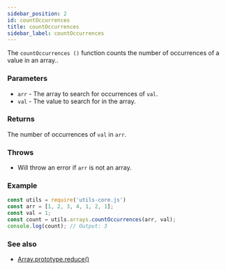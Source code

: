 ```yaml
---
sidebar_position: 2
id: countOccurrences
title: countOccurrences
sidebar_label: countOccurrences
---
```


The `countOccurrences ()` function counts the number of occurrences of a value in an array..

### Parameters
- `arr` - The array to search for occurrences of `val`.
- `val` - The value to search for in the array.

### Returns
The number of occurrences of `val` in `arr`.

### Throws
- Will throw an error if `arr` is not an array.
### Example

```javascript
const utils = require('utils-core.js')
const arr = [1, 2, 3, 4, 1, 2, 1];
const val = 1;
const count = utils.arrays.countOccurrences(arr, val);
console.log(count); // Output: 3
```

### See also

- [Array.prototype.reduce()](https://developer.mozilla.org/en-US/docs/Web/JavaScript/Reference/Global_Objects/Array/reduce)
